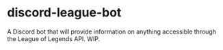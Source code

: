 # discord-league-bot
A Discord bot that will provide information on anything accessible through the League of Legends API. WIP.
